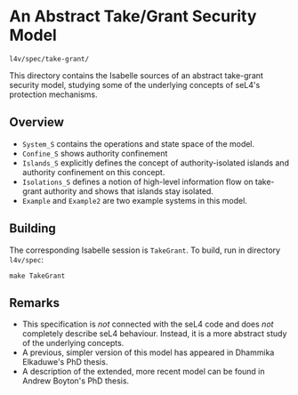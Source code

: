 # An Abstract Take/Grant Security Model

	l4v/spec/take-grant/

This directory contains the Isabelle sources of an abstract take-grant
security model, studying some of the underlying concepts of seL4's protection
mechanisms.


## Overview

 * `System_S` contains the operations and state space of the model.
 * `Confine_S` shows authority confinement 
 * `Islands_S` explicitly defines the concept of authority-isolated islands
   and authority confinement on this concept.
 * `Isolations_S` defines a notion of high-level information flow on
   take-grant authority and shows that islands stay isolated.
 * `Example` and `Example2` are two example systems in this model.


## Building

The corresponding Isabelle session is `TakeGrant`. To build, run in directory `l4v/spec`:

	make TakeGrant


## Remarks
  
 * This specification is *not* connected with the seL4 code and does *not*
   completely describe seL4 behaviour. Instead, it is a more abstract study
   of the underlying concepts.
 * A previous, simpler version of this model has appeared in Dhammika
   Elkaduwe's PhD thesis.
 * A description of the extended, more recent model can be found in 
   Andrew Boyton's PhD thesis.